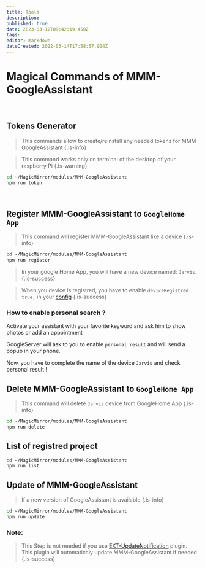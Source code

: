 ```yaml
---
title: Tools
description: 
published: true
date: 2023-03-12T09:42:19.450Z
tags: 
editor: markdown
dateCreated: 2022-03-14T17:58:57.904Z
---
```


# Magical Commands of MMM-GoogleAssistant
<br>

## Tokens Generator

> This commands allow to create/reinstall any needed tokens for MMM-GoogleAssistant
{.is-info}

> This command works only on terminal of the desktop of your raspberry Pi 
{.is-warning}


```sh
cd ~/MagicMirror/modules/MMM-GoogleAssistant
npm run token
```

<br>

## Register MMM-GoogleAssistant to `GoogleHome App`

> This command will register MMM-GoogleAssistant like a device
{.is-info}


```sh
cd ~/MagicMirror/modules/MMM-GoogleAssistant
npm run register
```

> In your google Home App, you will have a new device named: `Jarvis`.
{.is-success}

> When you device is registred, you have to enable `deviceRegistred: true,` in your [config](https://wiki.bugsounet.fr/en/MMM-GoogleAssistant/Configuration#field-assistantconfig)
{.is-success}


### How to enable personal search ?

Activate your assistant with your favorite keyword and ask him to show photos or add an appointment

GoogleServer will ask to you to enable `personal result` and will send a popup in your phone.

Now, you have to complete the name of the device `Jarvis` and check personal result !

## Delete MMM-GoogleAssistant to `GoogleHome App`

> This command will delete `Jarvis` device from GoogleHome App
{.is-info}


```sh
cd ~/MagicMirror/modules/MMM-GoogleAssistant
npm run delete
```

## List of registred project

```sh
cd ~/MagicMirror/modules/MMM-GoogleAssistant
npm run list
```

## Update of MMM-GoogleAssistant
> If a new version of GoogleAssistant is available
{.is-info}

```sh
cd ~/MagicMirror/modules/MMM-GoogleAssistant
npm run update
```

### Note:
> This Step is not needed if you use [EXT-UpdateNotification](https://github.com/bugsounet/EXT-UpdateNotification) plugin.
> This plugin will automaticaly update MMM-GoogleAssistant if needed
{.is-success}

